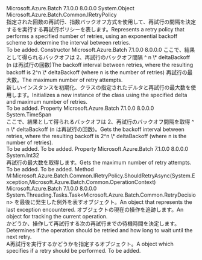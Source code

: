 <Type Name="ExponentialRetry" FullName="Microsoft.Azure.Batch.Common.ExponentialRetry">
  <TypeSignature Language="C#" Value="public class ExponentialRetry : Microsoft.Azure.Batch.Common.IRetryPolicy" />
  <TypeSignature Language="ILAsm" Value=".class public auto ansi beforefieldinit ExponentialRetry extends System.Object implements class Microsoft.Azure.Batch.Common.IRetryPolicy" />
  <TypeSignature Language="DocId" Value="T:Microsoft.Azure.Batch.Common.ExponentialRetry" />
  <TypeSignature Language="VB.NET" Value="Public Class ExponentialRetry&#xA;Implements IRetryPolicy" />
  <TypeSignature Language="F#" Value="type ExponentialRetry = class&#xA;    interface IRetryPolicy" />
  <AssemblyInfo>
    <AssemblyName>Microsoft.Azure.Batch</AssemblyName>
    <AssemblyVersion>7.1.0.0</AssemblyVersion>
    <AssemblyVersion>8.0.0.0</AssemblyVersion>
  </AssemblyInfo>
  <Base>
    <BaseTypeName>System.Object</BaseTypeName>
  </Base>
  <Interfaces>
    <Interface>
      <InterfaceName>Microsoft.Azure.Batch.Common.IRetryPolicy</InterfaceName>
    </Interface>
  </Interfaces>
  <Docs>
    <summary>
            <span data-ttu-id="a69f3-101">指定された回数の再試行、指数バックオフ方式を使用して、再試行の間隔を決定するを実行する再試行ポリシーを表します。</span><span class="sxs-lookup"><span data-stu-id="a69f3-101">Represents a retry policy that performs a specified number of retries, using an exponential backoff scheme to determine the interval between retries.</span></span> 
            </summary>
    <remarks>To be added.</remarks>
  </Docs>
  <Members>
    <Member MemberName=".ctor">
      <MemberSignature Language="C#" Value="public ExponentialRetry (TimeSpan deltaBackoff, int maxRetries);" />
      <MemberSignature Language="ILAsm" Value=".method public hidebysig specialname rtspecialname instance void .ctor(valuetype System.TimeSpan deltaBackoff, int32 maxRetries) cil managed" />
      <MemberSignature Language="DocId" Value="M:Microsoft.Azure.Batch.Common.ExponentialRetry.#ctor(System.TimeSpan,System.Int32)" />
      <MemberSignature Language="VB.NET" Value="Public Sub New (deltaBackoff As TimeSpan, maxRetries As Integer)" />
      <MemberSignature Language="F#" Value="new Microsoft.Azure.Batch.Common.ExponentialRetry : TimeSpan * int -&gt; Microsoft.Azure.Batch.Common.ExponentialRetry" Usage="new Microsoft.Azure.Batch.Common.ExponentialRetry (deltaBackoff, maxRetries)" />
      <MemberType>Constructor</MemberType>
      <AssemblyInfo>
        <AssemblyName>Microsoft.Azure.Batch</AssemblyName>
        <AssemblyVersion>7.1.0.0</AssemblyVersion>
        <AssemblyVersion>8.0.0.0</AssemblyVersion>
      </AssemblyInfo>
      <Parameters>
        <Parameter Name="deltaBackoff" Type="System.TimeSpan" />
        <Parameter Name="maxRetries" Type="System.Int32" />
      </Parameters>
      <Docs>
        <param name="deltaBackoff"><span data-ttu-id="a69f3-102">ここで、結果として得られるバックオフは 2、再試行のバックオフ間隔 ^ n \* deltaBackoff (n は再試行の回数)</span><span class="sxs-lookup"><span data-stu-id="a69f3-102">The backoff interval between retries, where the resulting backoff is 2^n \* deltaBackoff (where n is the number of retries)</span></span></param>
        <param name="maxRetries"><span data-ttu-id="a69f3-103">再試行の最大数。</span><span class="sxs-lookup"><span data-stu-id="a69f3-103">The maximum number of retry attempts.</span></span></param>
        <summary>
            <span data-ttu-id="a69f3-104">新しいインスタンスを初期化、<see cref="T:Microsoft.Azure.Batch.Common.ExponentialRetry" />クラスの指定されたデルタと再試行の最大数を使用します。</span><span class="sxs-lookup"><span data-stu-id="a69f3-104">Initializes a new instance of the <see cref="T:Microsoft.Azure.Batch.Common.ExponentialRetry" /> class using the specified delta and maximum number of retries.</span></span>
            </summary>
        <remarks>To be added.</remarks>
      </Docs>
    </Member>
    <Member MemberName="DeltaBackoff">
      <MemberSignature Language="C#" Value="public TimeSpan DeltaBackoff { get; }" />
      <MemberSignature Language="ILAsm" Value=".property instance valuetype System.TimeSpan DeltaBackoff" />
      <MemberSignature Language="DocId" Value="P:Microsoft.Azure.Batch.Common.ExponentialRetry.DeltaBackoff" />
      <MemberSignature Language="VB.NET" Value="Public ReadOnly Property DeltaBackoff As TimeSpan" />
      <MemberSignature Language="F#" Value="member this.DeltaBackoff : TimeSpan" Usage="Microsoft.Azure.Batch.Common.ExponentialRetry.DeltaBackoff" />
      <MemberType>Property</MemberType>
      <AssemblyInfo>
        <AssemblyName>Microsoft.Azure.Batch</AssemblyName>
        <AssemblyVersion>7.1.0.0</AssemblyVersion>
        <AssemblyVersion>8.0.0.0</AssemblyVersion>
      </AssemblyInfo>
      <ReturnValue>
        <ReturnType>System.TimeSpan</ReturnType>
      </ReturnValue>
      <Docs>
        <summary>
            <span data-ttu-id="a69f3-105">ここで、結果として得られるバックオフは 2、再試行のバックオフ間隔を取得 ^ n \* deltaBackoff (n は再試行の回数)。</span><span class="sxs-lookup"><span data-stu-id="a69f3-105">Gets the backoff interval between retries, where the resulting backoff is 2^n \* deltaBackoff (where n is the number of retries).</span></span>
            </summary>
        <value>To be added.</value>
        <remarks>To be added.</remarks>
      </Docs>
    </Member>
    <Member MemberName="MaximumRetries">
      <MemberSignature Language="C#" Value="public int MaximumRetries { get; }" />
      <MemberSignature Language="ILAsm" Value=".property instance int32 MaximumRetries" />
      <MemberSignature Language="DocId" Value="P:Microsoft.Azure.Batch.Common.ExponentialRetry.MaximumRetries" />
      <MemberSignature Language="VB.NET" Value="Public ReadOnly Property MaximumRetries As Integer" />
      <MemberSignature Language="F#" Value="member this.MaximumRetries : int" Usage="Microsoft.Azure.Batch.Common.ExponentialRetry.MaximumRetries" />
      <MemberType>Property</MemberType>
      <AssemblyInfo>
        <AssemblyName>Microsoft.Azure.Batch</AssemblyName>
        <AssemblyVersion>7.1.0.0</AssemblyVersion>
        <AssemblyVersion>8.0.0.0</AssemblyVersion>
      </AssemblyInfo>
      <ReturnValue>
        <ReturnType>System.Int32</ReturnType>
      </ReturnValue>
      <Docs>
        <summary>
            <span data-ttu-id="a69f3-106">再試行の最大数を取得します。</span><span class="sxs-lookup"><span data-stu-id="a69f3-106">Gets the maximum number of retry attempts.</span></span>
            </summary>
        <value>To be added.</value>
        <remarks>To be added.</remarks>
      </Docs>
    </Member>
    <Member MemberName="ShouldRetryAsync">
      <MemberSignature Language="C#" Value="public System.Threading.Tasks.Task&lt;Microsoft.Azure.Batch.Common.RetryDecision&gt; ShouldRetryAsync (Exception exception, Microsoft.Azure.Batch.Common.OperationContext operationContext);" />
      <MemberSignature Language="ILAsm" Value=".method public hidebysig newslot virtual instance class System.Threading.Tasks.Task`1&lt;class Microsoft.Azure.Batch.Common.RetryDecision&gt; ShouldRetryAsync(class System.Exception exception, class Microsoft.Azure.Batch.Common.OperationContext operationContext) cil managed" />
      <MemberSignature Language="DocId" Value="M:Microsoft.Azure.Batch.Common.ExponentialRetry.ShouldRetryAsync(System.Exception,Microsoft.Azure.Batch.Common.OperationContext)" />
      <MemberSignature Language="F#" Value="abstract member ShouldRetryAsync : Exception * Microsoft.Azure.Batch.Common.OperationContext -&gt; System.Threading.Tasks.Task&lt;Microsoft.Azure.Batch.Common.RetryDecision&gt;&#xA;override this.ShouldRetryAsync : Exception * Microsoft.Azure.Batch.Common.OperationContext -&gt; System.Threading.Tasks.Task&lt;Microsoft.Azure.Batch.Common.RetryDecision&gt;" Usage="exponentialRetry.ShouldRetryAsync (exception, operationContext)" />
      <MemberType>Method</MemberType>
      <Implements>
        <InterfaceMember>M:Microsoft.Azure.Batch.Common.IRetryPolicy.ShouldRetryAsync(System.Exception,Microsoft.Azure.Batch.Common.OperationContext)</InterfaceMember>
      </Implements>
      <AssemblyInfo>
        <AssemblyName>Microsoft.Azure.Batch</AssemblyName>
        <AssemblyVersion>7.1.0.0</AssemblyVersion>
        <AssemblyVersion>8.0.0.0</AssemblyVersion>
      </AssemblyInfo>
      <ReturnValue>
        <ReturnType>System.Threading.Tasks.Task&lt;Microsoft.Azure.Batch.Common.RetryDecision&gt;</ReturnType>
      </ReturnValue>
      <Parameters>
        <Parameter Name="exception" Type="System.Exception" />
        <Parameter Name="operationContext" Type="Microsoft.Azure.Batch.Common.OperationContext" />
      </Parameters>
      <Docs>
        <param name="exception"><span data-ttu-id="a69f3-107"><see cref="T:System.Exception" />を最後に発生した例外を表すオブジェクト。</span><span class="sxs-lookup"><span data-stu-id="a69f3-107">An <see cref="T:System.Exception" /> object that represents the last exception encountered.</span></span></param>
        <param name="operationContext"><span data-ttu-id="a69f3-108"><see cref="T:Microsoft.Azure.Batch.Common.OperationContext" />オブジェクトの現在の操作を追跡します。</span><span class="sxs-lookup"><span data-stu-id="a69f3-108">An <see cref="T:Microsoft.Azure.Batch.Common.OperationContext" /> object for tracking the current operation.</span></span></param>
        <summary>
            <span data-ttu-id="a69f3-109">かどうか、操作して再試行する次の再試行までの待機時間を決定します。</span><span class="sxs-lookup"><span data-stu-id="a69f3-109">Determines if the operation should be retried and how long to wait until the next retry.</span></span> 
            </summary>
        <returns><span data-ttu-id="a69f3-110">A<see cref="T:Microsoft.Azure.Batch.Common.RetryDecision" />再試行を実行するかどうかを指定するオブジェクト。</span><span class="sxs-lookup"><span data-stu-id="a69f3-110">A <see cref="T:Microsoft.Azure.Batch.Common.RetryDecision" /> object which specifies if a retry should be performed.</span></span></returns>
        <remarks>To be added.</remarks>
      </Docs>
    </Member>
  </Members>
</Type>